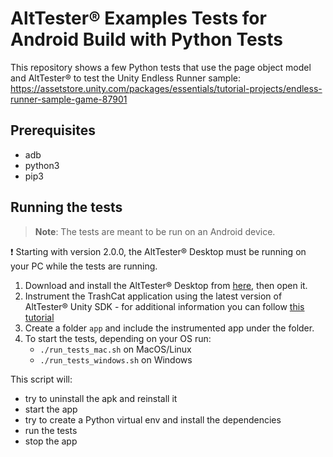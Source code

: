 # AltTester® Examples Tests for Android Build with Python Tests

This repository shows a few Python tests that use the page object model and AltTester® to test the Unity Endless Runner sample:
https://assetstore.unity.com/packages/essentials/tutorial-projects/endless-runner-sample-game-87901

## Prerequisites

* adb
* python3
* pip3

## Running the tests

> **Note**: The tests are meant to be run on an Android device.

❗ Starting with version 2.0.0, the AltTester® Desktop must be running on your PC while the tests are running.
1. Download and install the AltTester® Desktop from [here](https://alttester.com/downloads/), then open it.
2. Instrument the TrashCat application using the latest version of AltTester® Unity SDK - for additional information you can follow [this tutorial](https://alttester.com/walkthrough-tutorial-upgrading-trashcat-to-2-0-x/#Instrument%20TrashCat%20with%20AltTester%20Unity%20SDK%20v.2.0.x)
3. Create a folder `app` and include the instrumented app under the folder.
4. To start the tests, depending on your OS run:
    - `./run_tests_mac.sh` on MacOS/Linux
    - `./run_tests_windows.sh` on Windows

This script will:

* try to uninstall the apk and reinstall it
* start the app
* try to create a Python virtual env and install the dependencies
* run the tests
* stop the app
